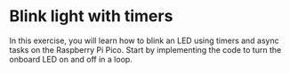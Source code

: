 # Blink light with timers

In this exercise, you will learn how to blink an LED using timers and async tasks on the Raspberry Pi Pico. Start by implementing the code to turn the onboard LED on and off in a loop.
